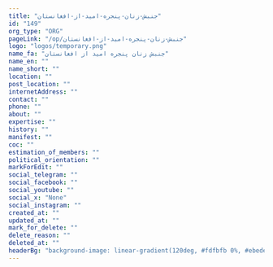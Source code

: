 ```yaml
---
title: "جنبش-زنان-پنجره-امید-از-افغانستان"
id: "149"
org_type: "ORG"
pageLink: "/op/جنبش-زنان-پنجره-امید-از-افغانستان"
logo: "logos/temporary.png"
name_fa: "جنبش زنان پنجره امید از افغانستان"
name_en: ""
name_short: ""
location: ""
post_location: ""
internetAddress: ""
contact: ""
phone: ""
about: ""
expertise: ""
history: ""
manifest: ""
coc: ""
estimation_of_members: ""
political_orientation: ""
markForEdit: ""
social_telegram: ""
social_facebook: ""
social_youtube: ""
social_x: "None"
social_instagram: ""
created_at: ""
updated_at: ""
mark_for_delete: ""
delete_reason: ""
deleted_at: ""
headerBg: "background-image: linear-gradient(120deg, #fdfbfb 0%, #ebedee 100%);"
---
```


